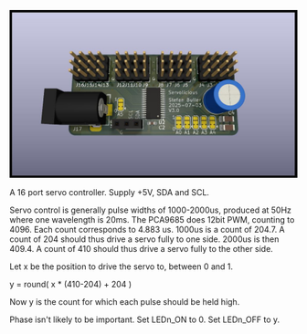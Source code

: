![PCB](servolicious.jpg)

A 16 port servo controller. Supply +5V, SDA and SCL.

Servo control is generally pulse widths of 1000-2000us, produced at 50Hz where
one wavelength is 20ms. The PCA9685 does 12bit PWM, counting to 4096. Each
count corresponds to 4.883 us. 1000us is a count of 204.7. A count of 204 should
thus drive a servo fully to one side. 2000us is then 409.4. A count of 410 should
thus drive a servo fully to the other side.

Let x be the position to drive the servo to, between 0 and 1.

y = round( x * (410-204) + 204 )

Now y is the count for which each pulse should be held high.

Phase isn't likely to be important. Set LEDn_ON to 0. Set LEDn_OFF to y.
